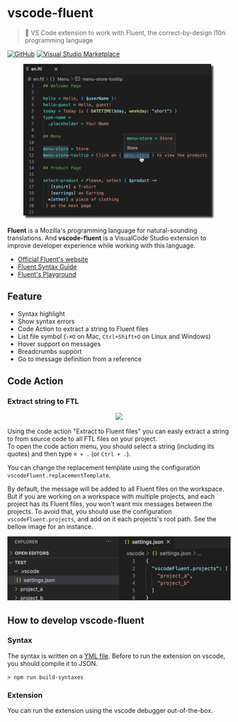 # vscode-fluent

> 💬 VS Code extension to work with Fluent, the correct-by-design l10n programming language

[![GitHub](https://flat.badgen.net/github/stars/macabeus/vscode-fluent?icon=github)](https://github.com/macabeus/vscode-fluent)
[![Visual Studio Marketplace](https://flat.badgen.net/vs-marketplace/d/macabeus.vscode-fluent?icon=visualstudio)](https://marketplace.visualstudio.com/items?itemName=macabeus.vscode-fluent)

<p align="center">
  <img height="350px" src="./docs/featured-image.png">
</p>

**Fluent** is a Mozilla's programming language for natural-sounding translations. And **vscode-fluent** is a VisualCode Studio extension to improve developer experience while working with this language.

- [Official Fluent's website](https://projectfluent.org/)
- [Fluent Syntax Guide](https://www.projectfluent.org/fluent/guide/)
- [Fluent's Playground](https://projectfluent.org/play/)

## Feature

- Syntax highlight
- Show syntax errors
- Code Action to extract a string to Fluent files
- List file symbol (`⇧⌘O` on Mac, `Ctrl+Shift+O` on Linux and Windows)
- Hover support on messages
- Breadcrumbs support
- Go to message definition from a reference

## Code Action

### Extract string to FTL

<p align="center">
  <img height="350px" src="./docs/extract-to-fluent.gif">
</p>

Using the code action "Extract to Fluent files" you can easly extract a string to from source code to all FTL files on your project.<br />
To open the code action menu, you should select a string (including its quotes) and then type `⌘ + .` (or `Ctrl + .`).

You can change the replacement template using the configuration `vscodeFluent.replacementTemplate`.

By default, the message will be added to all Fluent files on the workspace. But if you are working on a workspace with multiple projects, and each project has its Fluent files, you won't want mix messages between the projects. To avoid that, you should use the configuration `vscodeFluent.projects`, and add on it each projects's root path. See the bellow image for an instance.

<p align="center">
  <img src="./docs/config-projects.png">
</p>

## How to develop vscode-fluent

### Syntax

The syntax is written on a [YML file](./syntaxes/fluent.tmLanguage.yml). Before to run the extension on vscode, you should compile it to JSON.

```
> npm run build-syntaxes
```

### Extension

You can run the extension using the vscode debugger out-of-the-box.
